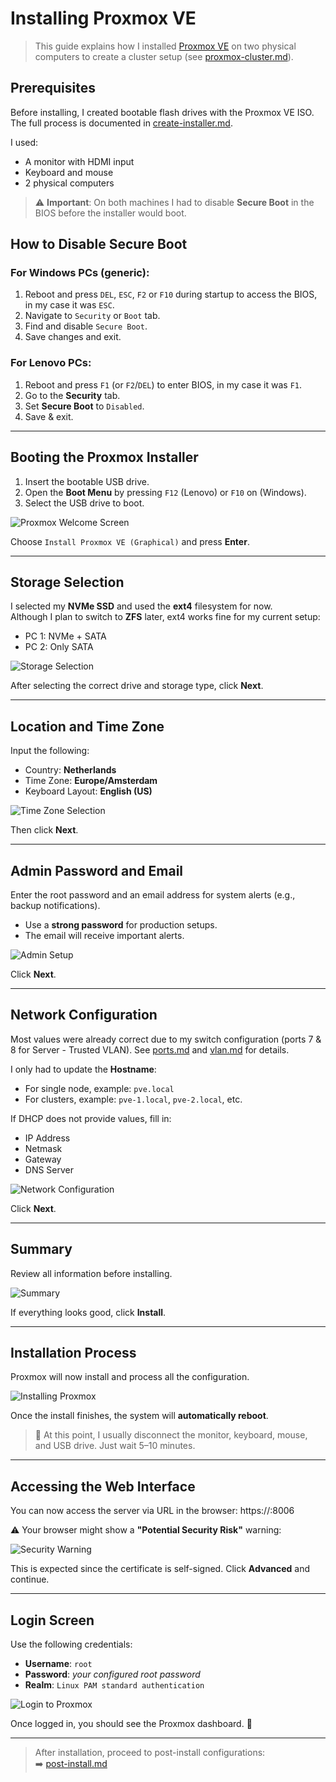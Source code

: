 # Installing Proxmox VE

> This guide explains how I installed [Proxmox VE](https://www.proxmox.com/en/proxmox-ve) on two physical computers to create a cluster setup (see [proxmox-cluster.md](proxmox-cluster.md)).

## Prerequisites

Before installing, I created bootable flash drives with the Proxmox VE ISO. The full process is documented in [create-installer.md](create-installer.md).

I used:
- A monitor with HDMI input
- Keyboard and mouse
- 2 physical computers

> ⚠️ **Important**: On both machines I had to disable **Secure Boot** in the BIOS before the installer would boot.

## How to Disable Secure Boot

### For Windows PCs (generic):

1. Reboot and press `DEL`, `ESC`, `F2` or `F10` during startup to access the BIOS, in my case it was `ESC`.
2. Navigate to `Security` or `Boot` tab.
3. Find and disable `Secure Boot`.
4. Save changes and exit.

### For Lenovo PCs:

1. Reboot and press `F1` (or `F2`/`DEL`) to enter BIOS, in my case it was `F1`.
2. Go to the **Security** tab.
3. Set **Secure Boot** to `Disabled`.
4. Save & exit.

---

## Booting the Proxmox Installer

1. Insert the bootable USB drive.
2. Open the **Boot Menu** by pressing `F12` (Lenovo) or `F10` on (Windows).
3. Select the USB drive to boot.

![Proxmox Welcome Screen](./proxmox-welcome.png)

Choose `Install Proxmox VE (Graphical)` and press **Enter**.

---

## Storage Selection

I selected my **NVMe SSD** and used the **ext4** filesystem for now.  
Although I plan to switch to **ZFS** later, ext4 works fine for my current setup:

- PC 1: NVMe + SATA
- PC 2: Only SATA

![Storage Selection](./proxmox-storage.png)

After selecting the correct drive and storage type, click **Next**.

---

## Location and Time Zone

Input the following:

- Country: **Netherlands**
- Time Zone: **Europe/Amsterdam**
- Keyboard Layout: **English (US)**

![Time Zone Selection](./proxmox-tz.png)

Then click **Next**.

---

## Admin Password and Email

Enter the root password and an email address for system alerts (e.g., backup notifications).

- Use a **strong password** for production setups.
- The email will receive important alerts.

![Admin Setup](./proxmox-admin.png)

Click **Next**.

---

## Network Configuration

Most values were already correct due to my switch configuration (ports 7 & 8 for Server - Trusted VLAN). See [ports.md](ports.md) and [vlan.md](vlan.md) for details.

I only had to update the **Hostname**:

- For single node, example: `pve.local`
- For clusters, example: `pve-1.local`, `pve-2.local`, etc.

If DHCP does not provide values, fill in:

- IP Address
- Netmask
- Gateway
- DNS Server

![Network Configuration](./proxmox-network.png)

Click **Next**.

---

## Summary

Review all information before installing.

![Summary](./proxmox-summary.png)

If everything looks good, click **Install**.

---

## Installation Process

Proxmox will now install and process all the configuration.

![Installing Proxmox](./proxmox-installing.png)

Once the install finishes, the system will **automatically reboot**.

> 🔌 At this point, I usually disconnect the monitor, keyboard, mouse, and USB drive. Just wait 5–10 minutes.

---

## Accessing the Web Interface

You can now access the server via URL in the browser: https://<your-ip>:8006

⚠️ Your browser might show a **"Potential Security Risk"** warning:

![Security Warning](./proxmox-risky.png)

This is expected since the certificate is self-signed. Click **Advanced** and continue.

---

## Login Screen

Use the following credentials:

- **Username**: `root`
- **Password**: *your configured root password*
- **Realm**: `Linux PAM standard authentication`

![Login to Proxmox](./proxmox-url.png)

Once logged in, you should see the Proxmox dashboard. 🎉

---

>After installation, proceed to post-install configurations:  
>➡️ [post-install.md](post-install.md)


